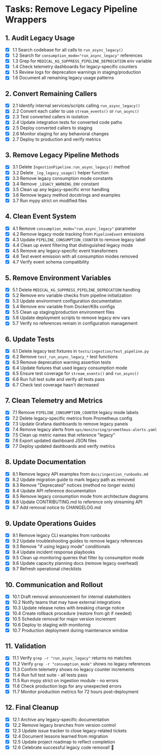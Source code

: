 # Tasks: Remove Legacy Pipeline Wrappers

## 1. Audit Legacy Usage

- [x] 1.1 Search codebase for all calls to `run_async_legacy()`
- [x] 1.2 Search for `consumption_mode="run_async_legacy"` references
- [x] 1.3 Grep for `MEDICAL_KG_SUPPRESS_PIPELINE_DEPRECATION` env variable
- [x] 1.4 Check telemetry dashboards for legacy-specific counters
- [x] 1.5 Review logs for deprecation warnings in staging/production
- [x] 1.6 Document all remaining legacy usage patterns

## 2. Convert Remaining Callers

- [x] 2.1 Identify internal services/scripts calling `run_async_legacy()`
- [x] 2.2 Convert each caller to use `stream_events()` or `run_async()`
- [x] 2.3 Test converted callers in isolation
- [x] 2.4 Update integration tests for converted code paths
- [x] 2.5 Deploy converted callers to staging
- [x] 2.6 Monitor staging for any behavioral changes
- [x] 2.7 Deploy to production and verify metrics

## 3. Remove Legacy Pipeline Methods

- [x] 3.1 Delete `IngestionPipeline.run_async_legacy()` method
- [x] 3.2 Delete `_log_legacy_usage()` helper function
- [x] 3.3 Remove legacy consumption mode constants
- [x] 3.4 Remove `_LEGACY_WARNING_ENV` constant
- [x] 3.5 Clean up any legacy-specific error handling
- [x] 3.6 Remove legacy method docstrings and examples
- [x] 3.7 Run mypy strict on modified files

## 4. Clean Event System

- [x] 4.1 Remove `consumption_mode="run_async_legacy"` parameter
- [x] 4.2 Remove legacy mode tracking from `PipelineEvent` emissions
- [x] 4.3 Update `PIPELINE_CONSUMPTION_COUNTER` to remove legacy label
- [x] 4.4 Clean up event filtering that distinguished legacy mode
- [x] 4.5 Remove any legacy-specific event transformers
- [x] 4.6 Test event emission with all consumption modes removed
- [x] 4.7 Verify event schema compatibility

## 5. Remove Environment Variables

- [x] 5.1 Delete `MEDICAL_KG_SUPPRESS_PIPELINE_DEPRECATION` handling
- [x] 5.2 Remove env variable checks from pipeline initialization
- [x] 5.3 Update environment configuration documentation
- [x] 5.4 Remove env variable from Docker/K8s configs
- [x] 5.5 Clean up staging/production environment files
- [x] 5.6 Update deployment scripts to remove legacy env vars
- [x] 5.7 Verify no references remain in configuration management

## 6. Update Tests

- [x] 6.1 Delete legacy test fixtures in `tests/ingestion/test_pipeline.py`
- [x] 6.2 Remove `test_run_async_legacy_*` test functions
- [x] 6.3 Remove deprecation warning assertion tests
- [x] 6.4 Update fixtures that used legacy consumption mode
- [x] 6.5 Ensure test coverage for `stream_events()` and `run_async()`
- [x] 6.6 Run full test suite and verify all tests pass
- [x] 6.7 Check test coverage hasn't decreased

## 7. Clean Telemetry and Metrics

- [x] 7.1 Remove `PIPELINE_CONSUMPTION_COUNTER` legacy mode labels
- [x] 7.2 Delete legacy-specific metrics from Prometheus config
- [x] 7.3 Update Grafana dashboards to remove legacy panels
- [x] 7.4 Remove legacy alerts from `ops/monitoring/prometheus-alerts.yaml`
- [x] 7.5 Clean up metric names that reference "legacy"
- [x] 7.6 Export updated dashboard JSON files
- [x] 7.7 Deploy updated dashboards and verify metrics

## 8. Update Documentation

- [x] 8.1 Remove legacy API examples from `docs/ingestion_runbooks.md`
- [x] 8.2 Update migration guide to mark legacy path as removed
- [x] 8.3 Remove "Deprecated" notices (method no longer exists)
- [x] 8.4 Update API reference documentation
- [x] 8.5 Remove legacy consumption mode from architecture diagrams
- [x] 8.6 Update CONTRIBUTING.md to reference only streaming API
- [x] 8.7 Add removal notice to CHANGELOG.md

## 9. Update Operations Guides

- [x] 9.1 Remove legacy CLI examples from runbooks
- [x] 9.2 Update troubleshooting guides to remove legacy references
- [x] 9.3 Remove "if using legacy mode" conditionals
- [x] 9.4 Update incident response playbooks
- [x] 9.5 Clean up monitoring queries that filter by consumption mode
- [x] 9.6 Update capacity planning docs (remove legacy overhead)
- [x] 9.7 Refresh operational checklists

## 10. Communication and Rollout

- [x] 10.1 Draft removal announcement for internal stakeholders
- [x] 10.2 Notify teams that may have external integrations
- [x] 10.3 Update release notes with breaking change notice
- [x] 10.4 Create rollback procedure (restore from git if needed)
- [x] 10.5 Schedule removal for major version increment
- [x] 10.6 Deploy to staging with monitoring
- [x] 10.7 Production deployment during maintenance window

## 11. Validation

- [x] 11.1 Verify `grep -r "run_async_legacy"` returns no matches
- [x] 11.2 Verify `grep -r "consumption_mode"` shows no legacy references
- [x] 11.3 Confirm telemetry shows no legacy counter increments
- [x] 11.4 Run full test suite - all tests pass
- [x] 11.5 Run mypy strict on ingestion module - no errors
- [x] 11.6 Check production logs for any unexpected errors
- [x] 11.7 Monitor production metrics for 72 hours post-deployment

## 12. Final Cleanup

- [x] 12.1 Archive any legacy-specific documentation
- [x] 12.2 Remove legacy branches from version control
- [x] 12.3 Update issue tracker to close legacy-related tickets
- [x] 12.4 Document lessons learned from migration
- [x] 12.5 Update project roadmap to reflect completion
- [x] 12.6 Celebrate successful legacy code removal! 🎉
